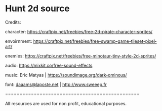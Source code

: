 # Hunt 2d source

Credits:

character: 
https://craftpix.net/freebies/free-2d-pirate-character-sprites/

envoirnment:
https://craftpix.net/freebies/free-swamp-game-tileset-pixel-art/

enemies:
https://craftpix.net/freebies/free-minotaur-tiny-style-2d-sprites/

audio:
https://mixkit.co/free-sound-effects

music:
Eric Matyas | https://soundimage.org/dark-ominous/

font:
daaams@laposte.net  |  http://www.sweeep.fr

===============================================

All resources are used for non profit, educational purposes.
